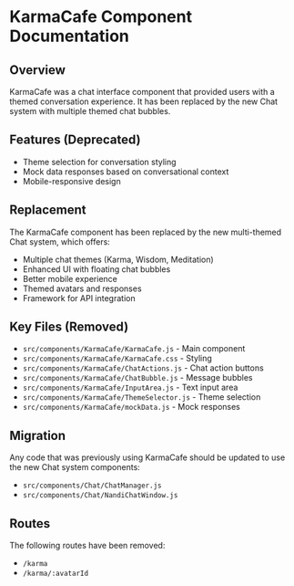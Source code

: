 # KarmaCafe Component Documentation

## Overview
KarmaCafe was a chat interface component that provided users with a themed conversation experience. It has been replaced by the new Chat system with multiple themed chat bubbles.

## Features (Deprecated)
- Theme selection for conversation styling
- Mock data responses based on conversational context
- Mobile-responsive design

## Replacement
The KarmaCafe component has been replaced by the new multi-themed Chat system, which offers:
- Multiple chat themes (Karma, Wisdom, Meditation)
- Enhanced UI with floating chat bubbles
- Better mobile experience
- Themed avatars and responses
- Framework for API integration

## Key Files (Removed)
- `src/components/KarmaCafe/KarmaCafe.js` - Main component
- `src/components/KarmaCafe/KarmaCafe.css` - Styling
- `src/components/KarmaCafe/ChatActions.js` - Chat action buttons
- `src/components/KarmaCafe/ChatBubble.js` - Message bubbles
- `src/components/KarmaCafe/InputArea.js` - Text input area
- `src/components/KarmaCafe/ThemeSelector.js` - Theme selection
- `src/components/KarmaCafe/mockData.js` - Mock responses

## Migration
Any code that was previously using KarmaCafe should be updated to use the new Chat system components:
- `src/components/Chat/ChatManager.js`
- `src/components/Chat/NandiChatWindow.js`

## Routes
The following routes have been removed:
- `/karma`
- `/karma/:avatarId` 
